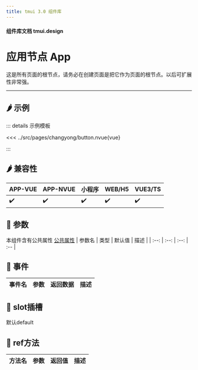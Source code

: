 ```yaml
---
title: tmui 3.0 组件库
---
```


<script setup>
import webview from '../components/mobileWebview.vue'
</script>

#### 组件库文档 tmui.design

# 应用节点 App
这是所有页面的根节点，请务必在创建页面是把它作为页面的根节点。以后可扩展性非常强。

---

## :hot_pepper: 示例

<webview url="https://tmui.design/h5/#/pages/changyong/button"></webview>

::: details 示例模板

<<< ../src/pages/changyong/button.nvue{vue}

:::

## :hot_pepper: 兼容性

| APP-VUE | APP-NVUE | 小程序 | WEB/H5 | VUE3/TS |
| --- | --- | --- | --- | --- |
| :heavy_check_mark: | :heavy_check_mark: | :heavy_check_mark: | :heavy_check_mark: | :heavy_check_mark: |

## :seedling: 参数
本组件含有公共属性 [公共属性](/doc/spec/组件公共样式.md)
| 参数名 | 类型 | 默认值 | 描述 |
| :--: | :--: | :--: | :-- |

## :rose: 事件
| 事件名 | 参数 | 返回数据 | 描述 |
| --- | --- | --- | --- |

## :corn: slot插槽
默认default

## :green_salad: ref方法
| 方法名 | 参数 | 返回值 | 描述 |
| :--: | :--: | :--: | :-- |

